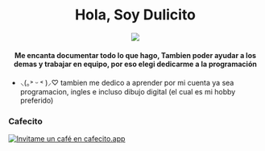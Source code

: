 <h1 align="center">Hola, Soy Dulicito</h1>
<p align="center">
  <img align="center" src="https://img1.picmix.com/output/stamp/normal/8/3/1/6/266138_92838.gif"/>
</p>
<h4 align="center"> Me encanta documentar todo lo que hago, Tambien poder ayudar a los demas y trabajar en equipo, por eso elegi dedicarme a la programación  </h4>

- ⸜(｡˃ ᵕ ˂ )⸝♡  tambien me dedico a aprender por mi cuenta ya sea programacion, ingles e incluso dibujo digital (el cual es mi hobby preferido)


<h3>Cafecito </h3>
  <p>  </p>
<a href='https://cafecito.app/dulicito' rel='noopener' target='_blank'><img srcset='https://cdn.cafecito.app/imgs/buttons/button_2.png 1x, https://cdn.cafecito.app/imgs/buttons/button_2_2x.png 2x, https://cdn.cafecito.app/imgs/buttons/button_2_3.75x.png 3.75x' src='https://cdn.cafecito.app/imgs/buttons/button_2.png' alt='Invitame un café en cafecito.app' /></a>
